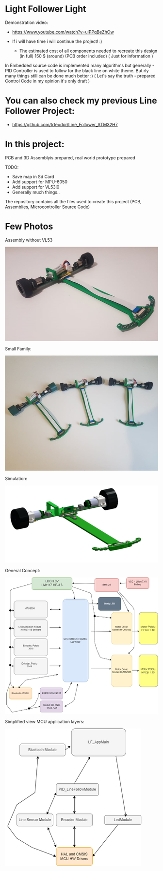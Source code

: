 # Light Follower Light

Demonstration video:
* https://www.youtube.com/watch?v=ulPPqBeZhOw

* If i will have time i will continue the project!  :) 

  * The estimated cost of all components needed to recreate this design (in full) 150 $ (around) (PCB order included) ( Just for information )

In Embedded source code is implemented many algorithms but generally - PID Controller is used to follow for the black line on white theme. But rly many things still can be done much better :) ( Let's say the truth - prepared Control Code in my opinion it's only draft )

# You can also check my previous Line Follower Project:
* https://github.com/trteodor/Line_Follower_STM32H7

# In this project:

PCB and 3D Assemblyis prepared, real world prototype prepared

TODO:

* Save map in Sd Card
* Add support for MPU-6050
* Add support for VL53l0
* Generally much things..

The repository contains all the files used to create this project (PCB, Assemblies, Microcontroller Source Code)

# Few Photos

Assembly without VL53

![FristPrototypePhoto](https://github.com/trteodor/LineFollower_Light/blob/master/Pictures/RobotFotoMain.png)

Small Family:

![SmallFamily](https://github.com/trteodor/LineFollower_Light/blob/master/Pictures/Sweet_Family.jpg)

Simulation:

![draftView](https://github.com/trteodor/LineFollower_Light/blob/master/Pictures/LF_Final_SimuAssebly.PNG)

General Concept:

![genConcept](https://github.com/trteodor/LineFollower_Light/blob/master/Pictures/LF_Light_Gen_Concept.png)

Simplified view MCU application layers:

![genConcept](https://github.com/trteodor/LineFollower_Light/blob/master/Pictures/Simplified_view_MCU_application_layers.png)
